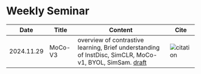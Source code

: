 # Weekly Seminar

| Date | Title | Content | Cite|
|---|---|---|---|
| 2024.11.29 | MoCo-V3 | overview of contrastive learning, Brief understanding of InstDisc, SimCLR, MoCo-v1, BYOL, SimSam. [draft](https://github.com/d3ac/weekly-seminar/blob/main/file/2411.25%20An%20Empirical%20Study%20of%20Training%20Self-Supervised%20Vision%20Transformers.pdf) | ![citation](https://img.shields.io/badge/dynamic/json?label=citation&query=citationCount&url=https%3A%2F%2Fapi.semanticscholar.org%2Fgraph%2Fv1%2Fpaper%2F739ceacfafb1c4eaa17509351b647c773270b3ae%3Ffields%3DcitationCount) |


